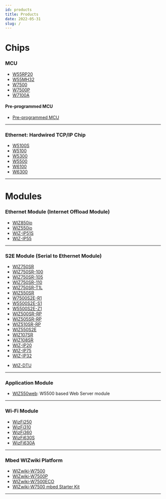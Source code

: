 ```yaml
---
id: products
title: Products
date: 2022-05-31
slug: /
---
```


# Chips
### MCU

  - [W55RP20](./Chip/MCU/W55RP20/Overview.mdx)
  - [W55MH32](./Chip/MCU/W55MH32/Overview.md)
  - [W7500](./Chip/MCU/W7500/Overview.md)
  - [W7500P](./Chip/MCU/W7500P/Overview.md)
  - [W7100A](./Chip/MCU/W7100/W7100A.md)
#### Pre-programmed MCU
  - [Pre-programmed MCU](./Chip/MCU/Pre-programmed-MCU/Pre-programmed-MCU.md) 
-----
### Ethernet: Hardwired TCP/IP Chip

  - [W5100S](./Chip/Ethernet/W5100S/Overview.md)
  - [W5100](./Chip/Ethernet/W5100/Overview.md)
  - [W5300](./Chip/Ethernet/W5300/Overview.md)
  - [W5500](./Chip/Ethernet/W5500/Overview.md)
  - [W6100](./Chip/Ethernet/W6100/Overview.md)
  - [W6300](./Chip/Ethernet/W6300/Overview.md)

-----

# Modules
### Ethernet Module (Internet Offload Module)

  * [WIZ850io](./Modules/Ethernet-Module/WIZ850io.mdx)
  * [WIZ550io](./Modules/Ethernet-Module/wiz550io.mdx)
  * [WIZ-IP51S](./Modules/Ethernet-Module/IP-51S.md)
  * [WIZ-IP55](./Modules/Ethernet-Module/IP-55.md)

---

### S2E Module (Serial to Ethernet Module)

<!-- ### 1 Serial Port -->

 * [WIZ750SR](./Modules/Serial-to-Ethernet-Module/WIZ750SR/WIZ750SR.mdx)
 * [WIZ750SR-100](./Modules/Serial-to-Ethernet-Module/WIZ750SR-100/WIZ750SR-100.mdx)
 * [WIZ750SR-105](./Modules/Serial-to-Ethernet-Module/WIZ750SR-105/WIZ750SR-105.mdx)
 * [WIZ750SR-110](./Modules/Serial-to-Ethernet-Module/WIZ750SR-110/WIZ750SR-110.mdx)
 * [WIZ750SR-T1L](./Modules/Serial-to-Ethernet-Module/WIZ750SR-T1L/WIZ750SR-T1L.mdx)
 * [WIZ550SR](./Modules/Serial-to-Ethernet-Module/WIZ550SR/WIZ550SR.mdx)
 * [W7500S2E-R1](./Modules/Serial-to-Ethernet-Module/W7500S2E-R1/W7500S2E-R1.mdx)
 * [W5500S2E-S1](./Modules/Serial-to-Ethernet-Module/W5500S2E-S1/W5500S2E-S1.mdx)
 * [W5500S2E-Z1](./Modules/Serial-to-Ethernet-Module/W5500S2E-Z1/W5500S2E-Z1.mdx)
 * [WIZ500SR-RP](./Modules/Serial-to-Ethernet-Module/WIZ500SR-RP/WIZ500SR-RP.mdx)
 * [WIZ505SR-RP](./Modules/Serial-to-Ethernet-Module/WIZ505SR-RP/WIZ505SR-RP.mdx)
 * [WIZ510SR-RP](./Modules/Serial-to-Ethernet-Module/WIZ510SR-RP/WIZ510SR-RP.mdx)
 * [WIZ550S2E](./Modules/Serial-to-Ethernet-Module/WIZ550S2E/WIZ550S2E.md)
 * [WIZ107SR](./Modules/Serial-to-Ethernet-Module/WIZ107SR/wiz107sr.md)
 * [WIZ108SR](./Modules/Serial-to-Ethernet-Module/WIZ108SR/wiz108sr.md)
 * [WIZ-IP20](./Modules/Serial-to-Ethernet-Module/WIZ-IP20/IP-20.md)
 * [WIZ-IP75](./Modules/Serial-to-Ethernet-Module/WIZ-IP75/IP-75.md)
 * [WIZ-IP32](./Modules/Serial-to-Ethernet-Module/WIZ-IP32/IP-32.md)

<!-- ### 2 Serial Port -->

- [WIZ-DTU](./Modules/Serial-to-Ethernet-Module/WIZDTU/WIZDTU.md)

<!-- ### 4 Serial Port -->

-----

### Application Module

  * [WIZ550web](./Modules/App-Module/WIZ550web/WIZ550web.md): W5500 based Web Server module

-----

### Wi-Fi Module

  * [WizFi250](./Modules/Wi-Fi-Module/WizFi250/WizFi250.md)
  * [WizFi310](./Modules/Wi-Fi-Module/WizFi310/WizFi310.md)
  * [WizFi360](./Modules/Wi-Fi-Module/WizFi360/WizFi360.mdx)
  * [WizFi630S](./Modules/Wi-Fi-Module/WizFi630S/WizFi630S.mdx)
  * [WizFi630A](./Modules/Wi-Fi-Module/WizFi630A/WizFi630A.md)

-----

### Mbed WIZwiki Platform

  - [WIZwiki-W7500](./Modules/Mbed-WIZwiki-Platform/wizwiki-w7500.md)
  - [WIZwiki-W7500P](./Modules/Mbed-WIZwiki-Platform/wizwiki-w7500p.md) 
  - [WIZwiki-W7500ECO](./Modules/Mbed-WIZwiki-Platform/wizwiki-w7500eco.md)
  - [WIZwiki-W7500 mbed Starter Kit](./Modules/Mbed-WIZwiki-Platform/WIZwiki-W7500-Mbed-Starter-Kit/WIZwiki-W7500-Mbed-Starter-Kit.md)

-----
<!-- 
## Open Source Hardware

### W7500 based 

* Board
  * [Surf 5](./Open-Source-Hardware/surf5/surf5.md)


### RP2040 (Raspberry Pi Pico) based 

* Board
  * [WizFi360-EVB-Pico](./Open-Source-Hardware/WizFi360-EVB-Pico.md)
  * [W6100-EVB-Pico](./Chip/Ethernet/W6100/W6100-EVB-Pico.md)
  * [W5500-EVB-Pico](./Chip/Ethernet/W5500/w5500-evb-pico.md)
  * [W5100S-EVB-Pico](./Chip/Ethernet/W5100S/w5100s-evb-pico.md)


### RP2350 (Raspberry Pi Pico2) based 

* Board
  * [W6300-EVB-Pico2](./Chip/Ethernet/W6300/W6300-EVB-Pico2.md)
  * [W6100-EVB-Pico2](./Chip/Ethernet/W6100/W6100-EVB-Pico2.md)
  * [W5500-EVB-Pico2](./Chip/Ethernet/W5500/w5500-evb-pico2.md)
  * [W5100S-EVB-Pico2](./Chip/Ethernet/W5100S/w5100s-evb-pico2.md)
  
* HAT
  * [WIZnet Ethernet HAT](./Open-Source-Hardware/WIZnet-Ethernet-HAT.md)

### Arduino

* Board
  * [WizArduino M0 ETH](./Open-Source-Hardware/WizArduino_M0_ETH_eng.md)
    * [WizArduino M0 ETH (KO)](./Open-Source-Hardware/WizArduino_M0_ETH.md)
  * [WizArduino MEGA WIFI](./Open-Source-Hardware/WizArduino_MEGA_WIFI_eng.md)
    * [WizArduino MEGA WIFI (KO)](./Open-Source-Hardware/WizArduino_MEGA_WIFI.md)
* Shield
  * [W5500 Ethernet Shield](./Open-Source-Hardware/W5500_Ethernet_Shield.md)
    * [W5500 Ethernet Shield (KO)](./Open-Source-Hardware/W5500_Ethernet_Shield_kor.md)
    * [W5500 Ethernet Shield (JP)](./Open-Source-Hardware/W5500_Ethernet_Shield_jp.md)
  * [W5100S (MKR-)Ethernet Shield](./Open-Source-Hardware/W5100S-MKR-Ethernet-Shield.md)
  * [W6100 (MKR-)Ethernet Shield](./Open-Source-Hardware/W6100-MKR-Ethernet-Shield.md)
  * [WizFi310 Shield (discontinued)](./Open-Source-Hardware/WizFi310_Shield.md)
  * [ioShield-A](./Open-Source-Hardware/ioShield-A.md)
  * [ioShield-K](./Open-Source-Hardware/ioShield-K.md)
  * [ioShield-L](./Open-Source-Hardware/ioShield-L.md)

### PoE 

* Module
  * [WIZPoE-P1](./Open-Source-Hardware/PoE/WIZPoE-P1.md)

<!-- 
  - [WizFi360-EVB-Pico](Open-Source-Hardware/WizFi360-EVB-Pico.md)
  - [WIZnet Ethernet HAT](Open-Source-Hardware/WIZnet-Ethernet-HAT.md)
  - [WizArduino M0 ETH](Open-Source-Hardware/WizArduino_M0_ETH.md)
  - [WizArduino MEGA WIFI](Open-Source-Hardware/WizArduino_MEGA_WIFI.md)
  - [WizFi310 Shield](Open-Source-Hardware/WizFi310_Shield.md)
  - [W5500 Ethernet Shield](Open-Source-Hardware/W5500_Ethernet_Shield.md)
  - [ioShield-A](Open-Source-Hardware/ioShield-A.md)
  - [ioShield-K](Open-Source-Hardware/ioShield-K.md)
  - [ioShield-L](Open-Source-Hardware/ioShield-L.md) 
-->

